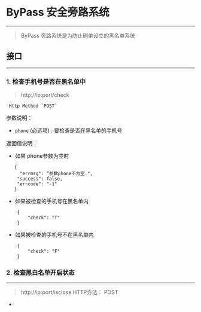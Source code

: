 # ByPass 安全旁路系统
***

>  ByPass 旁路系统是为防止刷单设立的黑名单系统


## 接口
***
### 1. 检查手机号是否在黑名单中
	
	
 > http://ip:port/check 

```
 Http Method `POST`
```
参数说明：
 
  + `phone` (必选项) : 要检查是否在黑名单的手机号
  
返回值说明：
  
  + 如果 phone参数为空时

```
   {
     "errmsg": “参数phone不为空.",
    "success": false,
    "errcode": "-1"
   }
``` 
  + 如果被检查的手机号在黑名单内

```
	{
	    "check": "T"
	}
```

  + 如果被检查的手机号不在黑名单内

```
	{
	    "check": "F"
	}
```
    
    
### 2. 检查黑白名单开启状态

***

> http://ip:port/isclose
> HTTP方法： POST

+ 

